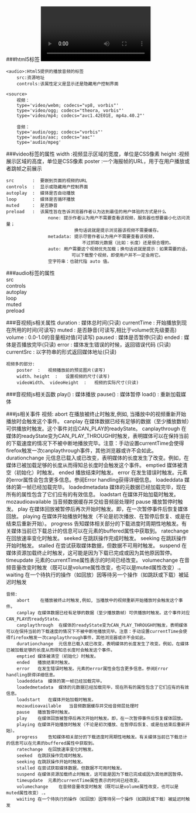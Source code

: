 ###html5标签
	<video>:Html5提供的播放视频的标签
		src:资源地址
		controls:该属性定义是显示还是隐藏用户控制界面
		
	<audio>:Html5提供的播放音频的标签
		src:资源地址
		controls:该属性定义是显示还是隐藏用户控制界面
		
	<source>
		视频：
		type='video/webm; codecs="vp8, vorbis"'
		type='video/ogg; codecs="theora, vorbis"'
		type='video/mp4; codecs="avc1.42E01E, mp4a.40.2"'
		
		音频：
		type='audio/ogg; codecs="vorbis"'
		type='audio/aac; codecs="aac"'
		type='audio/mpeg'
		

###video标签的属性
	width  :视频显示区域的宽度，单位是CSS像素
	height :视频展示区域的高度，单位是CSS像素
	poster :一个海报帧的URL，用于在用户播放或者跳帧之前展示
	
	src		  :	 要嵌到页面的视频的URL
	controls  :  显示或隐藏用户控制界面
	autoplay  :  媒体是否自动播放
	loop  	  :  媒体是否循环播放
	muted  	  :  是否静音
	preload   :  该属性旨在告诉浏览器作者认为达到最佳的用户体验的方式是什么
					none: 提示作者认为用户不需要查看该视频，服务器也想要最小化访问流量；
						      换句话说就是提示浏览器该视频不需要缓存。
					metadata: 提示尽管作者认为用户不需要查看该视频，
							     不过抓取元数据（比如：长度）还是很合理的。
					auto: 用户需要这个视频优先加载；换句话说就是提示：如果需要的话，
						     可以下载整个视频，即使用户并不一定会用它。
					空字符串：也就代指 auto 值。
					
###audio标签的属性	
	src		  
	controls  
	autoplay  
	loop  	  
	muted  	  
	preload   
	
	
###音视频js相关属性
	duration    :  媒体总时间(只读)
	currentTime :  开始播放到现在所用的时间(可读写)
	muted       :  是否静音(可读写,相比于volume优先级要高)
	volume      :  0.0-1.0的音量相对值(可读写)
	paused      :  媒体是否暂停(只读)
	ended       :  媒体是否播放完毕(只读)
	error       :  媒体发生错误的时候，返回错误代码 (只读)
	currentSrc  :  以字符串的形式返回媒体地址(只读)
	
	
	视频多的部分:
		poster  :   视频播放前的预览图片(读写)
		width、height  :   设置视频的尺寸(读写)
		videoWidth、 videoHeight  :   视频的实际尺寸(只读)


###音视频js相关函数
	play()  :  媒体播放
	pause()  :  媒体暂停
	load()  :  重新加载媒体


	
###js相关事件
	视频:
		abort	 在播放被终止时触发,例如, 当播放中的视频重新开始播放时会触发这个事件。
		canplay	在媒体数据已经有足够的数据（至少播放数帧）可供播放时触发。这个事件对应CAN_PLAY的readyState。
		canplaythrough	在媒体的readyState变为CAN_PLAY_THROUGH时触发，表明媒体可以在保持当前的下载速度的情况下不被中断地播放完毕。注意：手动设置currentTime会使得firefox触发一次canplaythrough事件，其他浏览器或许不会如此。
		durationchange	元信息已载入或已改变，表明媒体的长度发生了改变。例如，在媒体已被加载足够的长度从而得知总长度时会触发这个事件。
		emptied	媒体被清空（初始化）时触发。
		ended	播放结束时触发。
		error	在发生错误时触发。元素的error属性会包含更多信息。参阅Error handling获得详细信息。
		loadeddata	媒体的第一帧已经加载完毕。
		loadedmetadata	媒体的元数据已经加载完毕，现在所有的属性包含了它们应有的有效信息。
		loadstart	在媒体开始加载时触发。
		mozaudioavailable	当音频数据缓存并交给音频层处理时
		pause	播放暂停时触发。
		play	在媒体回放被暂停后再次开始时触发。即，在一次暂停事件后恢复媒体回放。
		playing	在媒体开始播放时触发（不论是初次播放、在暂停后恢复、或是在结束后重新开始）。
		progress	告知媒体相关部分的下载进度时周期性地触发。有关媒体当前已下载总计的信息可以在元素的buffered属性中获取到。
		ratechange	在回放速率变化时触发。
		seeked	在跳跃操作完成时触发。
		seeking	在跳跃操作开始时触发。
		stalled	在尝试获取媒体数据，但数据不可用时触发。
		suspend	在媒体资源加载终止时触发，这可能是因为下载已完成或因为其他原因暂停。
		timeupdate	元素的currentTime属性表示的时间已经改变。
		volumechange	在音频音量改变时触发（既可以是volume属性改变，也可以是muted属性改变）.。
		waiting	在一个待执行的操作（如回放）因等待另一个操作（如跳跃或下载）被延迟时触发

	音频:
		abort	 在播放被终止时触发,例如, 当播放中的视频重新开始播放时会触发这个事件。
		canplay	在媒体数据已经有足够的数据（至少播放数帧）可供播放时触发。这个事件对应CAN_PLAY的readyState。
		canplaythrough	在媒体的readyState变为CAN_PLAY_THROUGH时触发，表明媒体可以在保持当前的下载速度的情况下不被中断地播放完毕。注意：手动设置currentTime会使得firefox触发一次canplaythrough事件，其他浏览器或许不会如此。
		durationchange	元信息已载入或已改变，表明媒体的长度发生了改变。例如，在媒体已被加载足够的长度从而得知总长度时会触发这个事件。
		emptied	媒体被清空（初始化）时触发。
		ended	播放结束时触发。
		error	在发生错误时触发。元素的error属性会包含更多信息。参阅Error handling获得详细信息。
		loadeddata	媒体的第一帧已经加载完毕。
		loadedmetadata	媒体的元数据已经加载完毕，现在所有的属性包含了它们应有的有效信息。
		loadstart	在媒体开始加载时触发。
		mozaudioavailable	当音频数据缓存并交给音频层处理时
		pause	播放暂停时触发。
		play	在媒体回放被暂停后再次开始时触发。即，在一次暂停事件后恢复媒体回放。
		playing	在媒体开始播放时触发（不论是初次播放、在暂停后恢复、或是在结束后重新开始）。
		progress	告知媒体相关部分的下载进度时周期性地触发。有关媒体当前已下载总计的信息可以在元素的buffered属性中获取到。
		ratechange	在回放速率变化时触发。
		seeked	在跳跃操作完成时触发。
		seeking	在跳跃操作开始时触发。
		stalled	在尝试获取媒体数据，但数据不可用时触发。
		suspend	在媒体资源加载终止时触发，这可能是因为下载已完成或因为其他原因暂停。
		timeupdate	元素的currentTime属性表示的时间已经改变。
		volumechange	在音频音量改变时触发（既可以是volume属性改变，也可以是muted属性改变）.。
		waiting	在一个待执行的操作（如回放）因等待另一个操作（如跳跃或下载）被延迟时触发